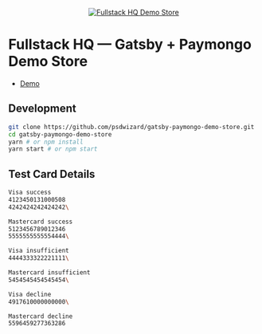 <p align="center">
  <a href="https://psdwizard.github.io/gatsby-paymongo-demo-store/">
    <img src="https://psdwizard.github.io/gatsby-paymongo-demo-store/assets/fshq-demo-store.png" alt="Fullstack HQ Demo Store" />
  </a>
</p>

# Fullstack HQ &mdash; Gatsby + Paymongo Demo Store
* [Demo](https://psdwizard.github.io/gatsby-paymongo-demo-store/)

## Development

```bash
git clone https://github.com/psdwizard/gatsby-paymongo-demo-store.git
cd gatsby-paymongo-demo-store
yarn # or npm install
yarn start # or npm start
```

## Test Card Details
```bash
Visa success
4123450131000508
4242424242424242\

Mastercard success
5123456789012346
5555555555554444\

Visa insufficient
4444333322221111\

Mastercard insufficient
5454545454545454\

Visa decline
4917610000000000\

Mastercard decline
5596459277363286
```